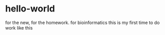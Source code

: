 # hello-world
for the new, for the homework. for bioinformatics
this is my first time to do work like this

